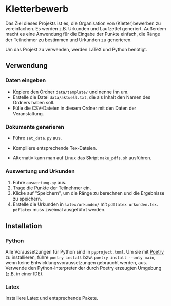 # Kletterbewerb

Das Ziel dieses Projekts ist es, die Organisation von (Kletter)bewerben zu vereinfachen.
Es werden z.B. Urkunden und Laufzettel generiert.
Außerdem macht es eine Anwendung für die Eingabe der Punkte einfach, die Ränge der Teilnehmer zu bestimmen und Urkunden zu generieren.

Um das Projekt zu verwenden, werden LaTeX und Python benötigt.

## Verwendung

### Daten eingeben

* Kopiere den Ordner `data/template/` und nenne ihn um.
* Erstelle die Datei `data/aktuell.txt`, die als Inhalt den Namen des Ordners haben soll.
* Fülle die CSV-Dateien in diesem Ordner mit den Daten der Veranstaltung.

### Dokumente generieren

* Führe `set_data.py` aus.
* Kompiliere entsprechende Tex-Dateien.

* Alternativ kann man auf Linux das Skript `make_pdfs.sh` ausführen.

### Auswertung und Urkunden

1. Führe `auswertung.py` aus.
2. Trage die Punkte der Teilnehmer ein.
3. Klicke auf "Speichern", um die Ränge zu berechnen und die Ergebnisse zu speichern.
4. Erstelle die Urkunden in `latex/urkunden/` mit `pdflatex urkunden.tex`. `pdflatex` muss zweimal ausgeführt werden.

## Installation

### Python

Alle Voraussetzungen für Python sind in `pyproject.toml`.
Um sie mit [Poetry](https://python-poetry.org/docs/#installing-with-the-official-installer) zu installieren, führe `poetry install` bzw. `poetry install --only main`, wenn keine Entwicklungsvoraussetzungen gebraucht werden, aus.
Verwende den Python-Interpreter der durch Poetry erzeugten Umgebung (z.B. in einer IDE).

### Latex

Installiere Latex und entsprechende Pakete.
